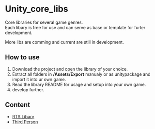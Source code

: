 # Unity_core_libs
Core libraries for several game genres.<br/>Each libary is free for use and can serve as base or template for furter development.

More libs are comming and current are still in development.

## How to use
1. Download the project and open the library of your choice.
2. Extract all folders in **/Assets/Export** manualy or as unitypackage and import it into ur own game.
3. Read the library README for usage and setup into your own game.
4. develop further.
## Content 
- [RTS Libary](RTS%20Libary)
- [Third Person](Third%20Person%20Libary)

